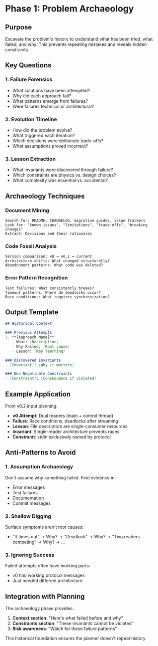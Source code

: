 # Phase 1: Problem Archaeology

## Purpose
Excavate the problem's history to understand what has been tried, what failed, and why. This prevents repeating mistakes and reveals hidden constraints.

## Key Questions

### 1. Failure Forensics
- What solutions have been attempted?
- Why did each approach fail?
- What patterns emerge from failures?
- Were failures technical or architectural?

### 2. Evolution Timeline
- How did the problem evolve?
- What triggered each iteration?
- Which decisions were deliberate trade-offs?
- What assumptions proved incorrect?

### 3. Lesson Extraction
- What invariants were discovered through failure?
- Which constraints are physics vs. design choices?
- What complexity was essential vs. accidental?

## Archaeology Techniques

### Document Mining
```
Search for: README, CHANGELOG, migration guides, issue trackers
Look for: "known issues", "limitations", "trade-offs", "breaking changes"
Extract: Decisions and their rationales
```

### Code Fossil Analysis
```
Version comparison: v0 → v0.1 → current
Architecture shifts: What changed structurally?
Abandonment patterns: What code was deleted?
```

### Error Pattern Recognition
```
Test failures: What consistently breaks?
Timeout patterns: Where do deadlocks occur?
Race conditions: What requires synchronization?
```

## Output Template

```markdown
## Historical Context

### Previous Attempts
1. **[Approach Name]**
   - What: [Description]
   - Why Failed: [Root cause]
   - Lesson: [Key learning]

### Discovered Invariants
- [Invariant]: [Why it matters]

### Non-Negotiable Constraints
- [Constraint]: [Consequence if violated]
```

## Example Application

From v0.2 input planning:
- **v0 Attempt**: Dual readers (main + control thread)
- **Failure**: Race conditions, deadlocks after streaming
- **Lesson**: File descriptors are single-consumer resources
- **Invariant**: Single-reader architecture prevents races
- **Constraint**: stdin exclusively owned by protocol

## Anti-Patterns to Avoid

### 1. Assumption Archaeology
Don't assume why something failed. Find evidence in:
- Error messages
- Test failures
- Documentation
- Commit messages

### 2. Shallow Digging
Surface symptoms aren't root causes:
- "It times out" → Why? → "Deadlock" → Why? → "Two readers competing" → Why? → ...

### 3. Ignoring Success
Failed attempts often have working parts:
- v0 had working protocol messages
- Just needed different architecture

## Integration with Planning

The archaeology phase provides:
1. **Context section**: "Here's what failed before and why"
2. **Constraints section**: "These invariants cannot be violated"
3. **Risk awareness**: "Watch for these failure patterns"

This historical foundation ensures the planner doesn't repeat history.
